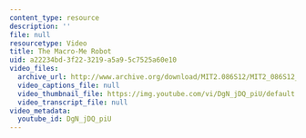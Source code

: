 ```yaml
---
content_type: resource
description: ''
file: null
resourcetype: Video
title: The Macro-Me Robot
uid: a22234bd-3f22-3219-a5a9-5c7525a60e10
video_files:
  archive_url: http://www.archive.org/download/MIT2.086S12/MIT2_086S12_unit1_robot_300k.mp4
  video_captions_file: null
  video_thumbnail_file: https://img.youtube.com/vi/DgN_jDQ_piU/default.jpg
  video_transcript_file: null
video_metadata:
  youtube_id: DgN_jDQ_piU
---
```

